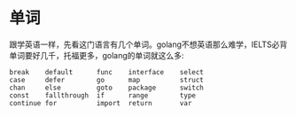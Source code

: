 # 单词

跟学英语一样，先看这门语言有几个单词。golang不想英语那么难学，IELTS必背单词要好几千，托福更多，golang的单词就这么多:


	break    default      func    interface    select
	case     defer        go      map          struct
	chan     else         goto    package      switch
	const    fallthrough  if      range        type
	continue for          import  return       var
